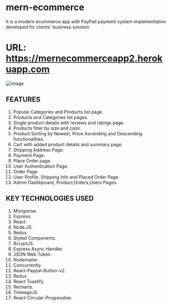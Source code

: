 # mern-ecommerce

It is a modern ecommerce app with PayPall payment system implementation developed for clients' business solution.

# URL: https://mernecommerceapp2.herokuapp.com

![image](https://user-images.githubusercontent.com/73966666/186171085-8a7094d3-bcb2-4dc3-b9e2-a1975885e4bf.png)

## FEATURES
1. Popular Categories and Products list page.
2. Products and Categories list pages.
3. Single product details with reviews and ratings page.
4. Products filter by size and color.
5. Product Sorting by Newest, Price Ascending and Descending functionalities.
6. Cart with added product details and summary page.
7. Shipping Address Page.
8. Payment Page.
9. Place Order page.
10. User Authentication Page.
11. Order Page.
12. User Profile, Shipping Info and Placed Order Page.
13. Admin Dashbpoard, Product,Orders,Users Pages.

## KEY TECHNOLOGIES USED
1.  Mongoose.
2.  Express.
3.  React.
4.  Node.JS.
5.  Redux.
6.  Styled Components.
7.  BcryptJS.
8.  Express Async Handler.
9.  JSON Web Token.
10. Nodemailer.
11. Concurrently.
12. React-Paypal-Button-v2.
13. Redux.
14. React Toastify.
15. Recharts.
16. TimeagoJS.
17. React-Circular-Progressbar.




